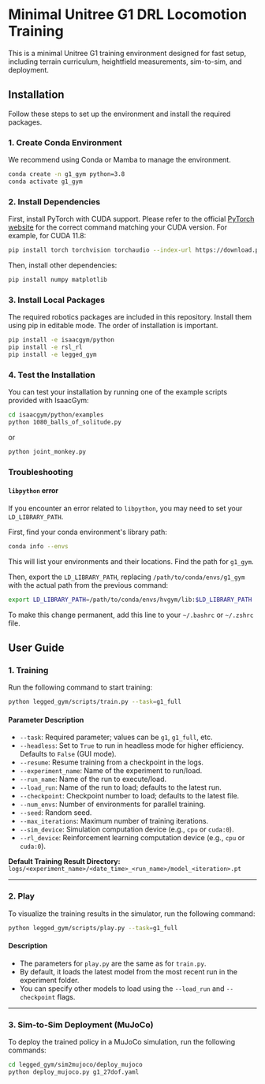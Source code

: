 # Minimal Unitree G1 DRL Locomotion Training

This is a minimal Unitree G1 training environment designed for fast setup, including terrain curriculum, heightfield measurements, sim-to-sim, and deployment.

## Installation

Follow these steps to set up the environment and install the required packages.

### 1. Create Conda Environment

We recommend using Conda or Mamba to manage the environment.

```bash
conda create -n g1_gym python=3.8
conda activate g1_gym
```

### 2. Install Dependencies

First, install PyTorch with CUDA support. Please refer to the official [PyTorch website](https://pytorch.org/get-started/locally/) for the correct command matching your CUDA version. For example, for CUDA 11.8:
```bash
pip install torch torchvision torchaudio --index-url https://download.pytorch.org/whl/cu118
```
Then, install other dependencies:
```bash
pip install numpy matplotlib
```

### 3. Install Local Packages

The required robotics packages are included in this repository. Install them using pip in editable mode. The order of installation is important.

```bash
pip install -e isaacgym/python
pip install -e rsl_rl
pip install -e legged_gym
```

### 4. Test the Installation

You can test your installation by running one of the example scripts provided with IsaacGym:

```bash
cd isaacgym/python/examples
python 1080_balls_of_solitude.py
```
or
```bash
python joint_monkey.py
```

### Troubleshooting

#### `libpython` error

If you encounter an error related to `libpython`, you may need to set your `LD_LIBRARY_PATH`.

First, find your conda environment's library path:
```bash
conda info --envs
```
This will list your environments and their locations. Find the path for `g1_gym`.

Then, export the `LD_LIBRARY_PATH`, replacing `/path/to/conda/envs/g1_gym` with the actual path from the previous command:
```bash
export LD_LIBRARY_PATH=/path/to/conda/envs/hvgym/lib:$LD_LIBRARY_PATH
```
To make this change permanent, add this line to your `~/.bashrc` or `~/.zshrc` file. 

## User Guide

### 1. Training

Run the following command to start training:
```bash
python legged_gym/scripts/train.py --task=g1_full
```

#### Parameter Description
*   `--task`: Required parameter; values can be `g1`, `g1_full`, etc.
*   `--headless`: Set to `True` to run in headless mode for higher efficiency. Defaults to `False` (GUI mode).
*   `--resume`: Resume training from a checkpoint in the logs.
*   `--experiment_name`: Name of the experiment to run/load.
*   `--run_name`: Name of the run to execute/load.
*   `--load_run`: Name of the run to load; defaults to the latest run.
*   `--checkpoint`: Checkpoint number to load; defaults to the latest file.
*   `--num_envs`: Number of environments for parallel training.
*   `--seed`: Random seed.
*   `--max_iterations`: Maximum number of training iterations.
*   `--sim_device`: Simulation computation device (e.g., `cpu` or `cuda:0`).
*   `--rl_device`: Reinforcement learning computation device (e.g., `cpu` or `cuda:0`).

**Default Training Result Directory:** `logs/<experiment_name>/<date_time>_<run_name>/model_<iteration>.pt`

---

### 2. Play

To visualize the training results in the simulator, run the following command:
```bash
python legged_gym/scripts/play.py --task=g1_full
```

#### Description
*   The parameters for `play.py` are the same as for `train.py`.
*   By default, it loads the latest model from the most recent run in the experiment folder.
*   You can specify other models to load using the `--load_run` and `--checkpoint` flags. 

---

### 3. Sim-to-Sim Deployment (MuJoCo)

To deploy the trained policy in a MuJoCo simulation, run the following commands:

```bash
cd legged_gym/sim2mujoco/deploy_mujoco
python deploy_mujoco.py g1_27dof.yaml
``` 